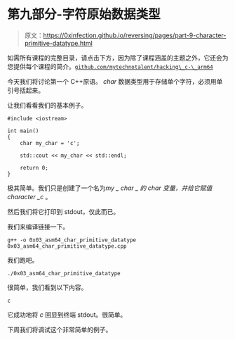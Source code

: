 # 第九部分-字符原始数据类型

> 原文：<https://0xinfection.github.io/reversing/pages/part-9-character-primitive-datatype.html>

如需所有课程的完整目录，请点击下方，因为除了课程涵盖的主题之外，它还会为您提供每个课程的简介。[`github.com/mytechnotalent/hacking\_c-\_arm64`](https://github.com/mytechnotalent/hacking\_c-\_arm64)

今天我们将讨论第一个 C++原语。 *char* 数据类型用于存储单个字符，必须用单引号括起来。

让我们看看我们的基本例子。

```
#include <iostream>

int main()
{
    char my_char = 'c';

    std::cout << my_char << std::endl;

    return 0;
}

```

极其简单。我们只是创建了一个名为*my _ char _ 的 char 变量，并给它赋值 character _c* 。

然后我们将它打印到 stdout，仅此而已。

我们来编译链接一下。

```
g++ -o 0x03_asm64_char_primitive_datatype 0x03_asm64_char_primitive_datatype.cpp

```

我们跑吧。

```
./0x03_asm64_char_primitive_datatype

```

很简单，我们看到以下内容。

```
c

```

它成功地将 *c* 回显到终端 stdout。很简单。

下周我们将调试这个非常简单的例子。